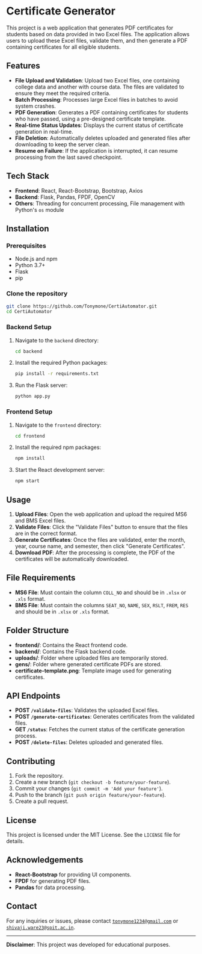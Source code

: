 
# Certificate Generator

This project is a web application that generates PDF certificates for students based on data provided in two Excel files. The application allows users to upload these Excel files, validate them, and then generate a PDF containing certificates for all eligible students.

## Features

- **File Upload and Validation**: Upload two Excel files, one containing college data and another with course data. The files are validated to ensure they meet the required criteria.
- **Batch Processing**: Processes large Excel files in batches to avoid system crashes.
- **PDF Generation**: Generates a PDF containing certificates for students who have passed, using a pre-designed certificate template.
- **Real-time Status Updates**: Displays the current status of certificate generation in real-time.
- **File Deletion**: Automatically deletes uploaded and generated files after downloading to keep the server clean.
- **Resume on Failure**: If the application is interrupted, it can resume processing from the last saved checkpoint.

## Tech Stack

- **Frontend**: React, React-Bootstrap, Bootstrap, Axios
- **Backend**: Flask, Pandas, FPDF, OpenCV
- **Others**: Threading for concurrent processing, File management with Python's `os` module

## Installation

### Prerequisites

- Node.js and npm
- Python 3.7+
- Flask
- pip

### Clone the repository

```bash
git clone https://github.com/Tonymone/CertiAutomator.git
cd CertiAutomator
```

### Backend Setup

1. Navigate to the `backend` directory:

   ```bash
   cd backend
   ```

2. Install the required Python packages:

   ```bash
   pip install -r requirements.txt
   ```

3. Run the Flask server:

   ```bash
   python app.py
   ```

### Frontend Setup

1. Navigate to the `frontend` directory:

   ```bash
   cd frontend
   ```

2. Install the required npm packages:

   ```bash
   npm install
   ```

3. Start the React development server:

   ```bash
   npm start
   ```

## Usage

1. **Upload Files**: Open the web application and upload the required MS6 and BMS Excel files.
2. **Validate Files**: Click the "Validate Files" button to ensure that the files are in the correct format.
3. **Generate Certificates**: Once the files are validated, enter the month, year, course name, and semester, then click "Generate Certificates".
4. **Download PDF**: After the processing is complete, the PDF of the certificates will be automatically downloaded.

## File Requirements

- **MS6 File**: Must contain the column `COLL_NO` and should be in `.xlsx` or `.xls` format.
- **BMS File**: Must contain the columns `SEAT_NO`, `NAME`, `SEX`, `RSLT`, `FREM`, `RES` and should be in `.xlsx` or `.xls` format.

## Folder Structure

- **frontend/**: Contains the React frontend code.
- **backend/**: Contains the Flask backend code.
- **uploads/**: Folder where uploaded files are temporarily stored.
- **gens/**: Folder where generated certificate PDFs are stored.
- **certificate-template.png**: Template image used for generating certificates.

## API Endpoints

- **POST `/validate-files`**: Validates the uploaded Excel files.
- **POST `/generate-certificates`**: Generates certificates from the validated files.
- **GET `/status`**: Fetches the current status of the certificate generation process.
- **POST `/delete-files`**: Deletes uploaded and generated files.

## Contributing

1. Fork the repository.
2. Create a new branch (`git checkout -b feature/your-feature`).
3. Commit your changes (`git commit -m 'Add your feature'`).
4. Push to the branch (`git push origin feature/your-feature`).
5. Create a pull request.

## License

This project is licensed under the MIT License. See the `LICENSE` file for details.

## Acknowledgements

- **React-Bootstrap** for providing UI components.
- **FPDF** for generating PDF files.
- **Pandas** for data processing.

## Contact

For any inquiries or issues, please contact [`tonymone1234@gmail.com`](mailto:tonymone1234@gmail.com) or [`shivaji.ware23@spit.ac.in`](mailto:shivaji.ware23@spit.ac.in).

---

**Disclaimer**: This project was developed for educational purposes.
